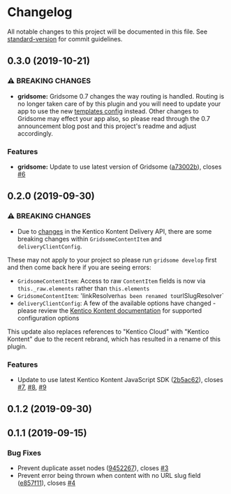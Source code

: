 # Changelog

All notable changes to this project will be documented in this file. See [standard-version](https://github.com/conventional-changelog/standard-version) for commit guidelines.

## 0.3.0 (2019-10-21)

### ⚠ BREAKING CHANGES

* **gridsome:** Gridsome 0.7 changes the way routing is handled. Routing is no longer taken care of by this plugin and you will need to update your app to use the new [templates config](https://gridsome.org/blog/2019/09/17/gridsome-v07/#new-template-configuration) instead. Other changes to Gridsome may effect your app also, so please read through the 0.7 announcement blog post and this project's readme and adjust accordingly.

### Features

* **gridsome:** Update to use latest version of Gridsome ([a73002b](https://github.com/CMeeg/gridsome-source-kentico-kontent/commit/a73002b)), closes [#6](https://github.com/CMeeg/gridsome-source-kentico-kontent/issues/6)

## 0.2.0 (2019-09-30)

### ⚠ BREAKING CHANGES

* Due to [changes](https://github.com/Kentico/kentico-kontent-js/blob/master/packages/delivery/UPGRADE.md) in the Kentico Kontent Delivery API, there are some breaking changes within `GridsomeContentItem` and `deliveryClientConfig`.

These may not apply to your project so please run `gridsome develop` first and then come back here if you are seeing errors:

* `GridsomeContentItem`: Access to raw `ContentItem` fields is now via `this._raw.elements` rather than `this.elements`
* `GridsomeContentItem`: 'linkResolver` has been renamed to `urlSlugResolver`
* `deliveryClientConfig`: A few of the available options have changed - please review the [Kentico Kontent documentation](https://github.com/Kentico/kentico-kontent-js/blob/master/packages/delivery/DOCS.md#client-configuration) for supported configuration options

This update also replaces references to "Kentico Cloud" with "Kentico Kontent" due to the recent rebrand, which has resulted in a rename of this plugin.

### Features

* Update to use latest Kentico Kontent JavaScript SDK ([2b5ac62](https://github.com/CMeeg/gridsome-source-kentico-kontent/commit/2b5ac62)), closes [#7](https://github.com/CMeeg/gridsome-source-kentico-kontent/issues/7), [#8](https://github.com/CMeeg/gridsome-source-kentico-kontent/issues/8), [#9](https://github.com/CMeeg/gridsome-source-kentico-kontent/issues/9)

## 0.1.2 (2019-09-30)


## 0.1.1 (2019-09-15)

### Bug Fixes

* Prevent duplicate asset nodes ([9452267](https://github.com/CMeeg/gridsome-source-kentico-kontent/commit/9452267)), closes [#3](https://github.com/CMeeg/gridsome-source-kentico-kontent/issues/3)
* Prevent error being thrown when content with no URL slug field ([e857f11](https://github.com/CMeeg/gridsome-source-kentico-kontent/commit/e857f11)), closes [#4](https://github.com/CMeeg/gridsome-source-kentico-kontent/issues/4)
